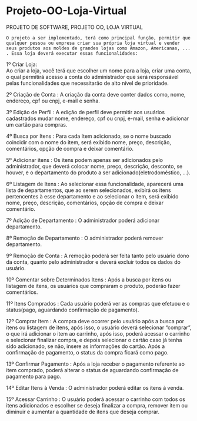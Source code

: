 # Projeto-OO-Loja-Virtual
PROJETO DE SOFTWARE, 
PROJETO OO, 
LOJA VIRTUAL

	O projeto a ser implementado, terá como principal função, permitir que qualquer pessoa ou empresa criar sua própria loja virtual e vender seus produtos aos moldes de grandes lojas como Amazon, Americanas, ... . Essa loja deverá executar essas funcionalidades:

1º Criar Loja:	
	Ao criar a loja, você terá que escolher um nome para a loja, criar uma conta, o qual permitirá acesso a conta do administrador que será responsável pelas funcionalidades que necessitarão de alto nível de prioridade. 

2º Criação de Conta : 
	A criação da conta deve conter dados como, nome, endereço, cpf ou cnpj, e-mail e senha.

3º Edição de Perfil : 
	A edição de perfil deve permitir aos usuários cadastrados mudar nome, endereço, cpf ou cnpj, e-mail, senha e adicionar um cartão para compras.

4º Busca por Itens : 
	Para cada Item adicionado, se o nome buscado coincidir com o nome do item, será exibido nome, preço, descrição, comentários, opção de compra e deixar comentário.

5º Adicionar itens : 
	Os itens podem apenas ser adicionados pelo administrador, que deverá colocar nome, preço, descrição, desconto, se houver, e o departamento do produto a ser adicionado(eletrodoméstico, ...).

6º Listagem de Itens : 
	Ao selecionar essa funcionalidade, aparecerá uma lista de departamentos, que ao serem selecionados, exibirá os itens pertencentes à esse departamento e ao selecionar o item, será exibido nome, preço, descrição, comentários, opção de compra e deixar comentário.

7º Adição de Departamento : 
	O administrador poderá adicionar departamento.

8º Remoção de Departamento : 
	O administrador poderá remover departamento.

9º Remoção de Conta : 
	A remoção poderá ser feita tanto pelo usuário dono da conta, quanto pelo administrador e deverá excluir todos os dados do usuário.

10º Comentar sobre Determinados Itens : 
	Após a busca por itens ou listagem de itens, os usuários que compraram o produto, poderão fazer comentários.

11º Itens Comprados : 
	Cada usuário poderá ver as compras que efetuou e o status(pago, aguardando confirmação de pagamento).

12º Comprar Item : 
	A compra deve ocorrer pelo usuário após a busca por itens ou listagem de itens, após isso, o usuário deverá selecionar “comprar”, o que irá adicionar o item ao carrinho, após isso, poderá acessar o carrinho e selecionar finalizar compra, e depois selecionar o cartão caso já tenha sido adicionado, se não, insere as informações do cartão. Após a confirmação de pagamento, o status da compra ficará como pago.

13º Confirmar Pagamento : 
	Após a loja receber o pagamento referente ao item comprado, poderá alterar o status de aguardando confirmação de pagamento para pago.
	
14º Editar Itens à Venda :
	O administrador poderá editar os itens à venda.
	
15º Acessar Carrinho :
	O usuário poderá acessar o carrinho com todos os itens adicionados e escolher se deseja finalizar a compra, remover item ou diminuir e aumentar a quantidade de itens que deseja comprar.
